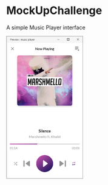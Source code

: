 # MockUpChallenge

A simple Music Player interface

<img src="screenshot.png" width="40%" alt="Music Player Image"/>
